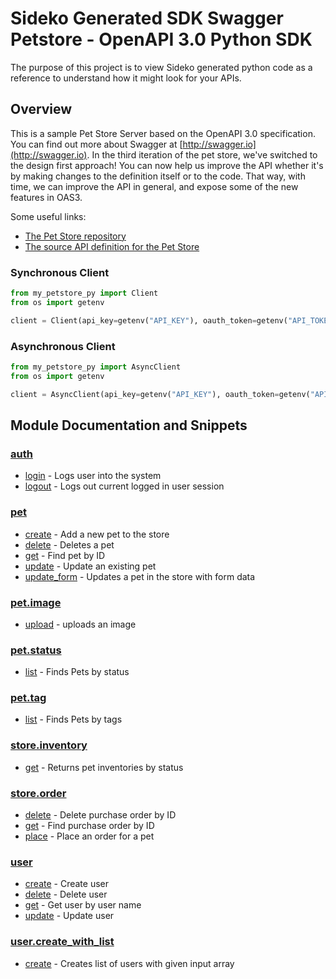 
# Sideko Generated SDK Swagger Petstore - OpenAPI 3.0 Python SDK
The purpose of this project is to view Sideko generated python code as a reference to understand how it might look for your APIs.

## Overview
This is a sample Pet Store Server based on the OpenAPI 3.0 specification.  You can find out more about
Swagger at [http://swagger.io](http://swagger.io). In the third iteration of the pet store, we've switched to the design first approach!
You can now help us improve the API whether it's by making changes to the definition itself or to the code.
That way, with time, we can improve the API in general, and expose some of the new features in OAS3.

Some useful links:
- [The Pet Store repository](https://github.com/swagger-api/swagger-petstore)
- [The source API definition for the Pet Store](https://github.com/swagger-api/swagger-petstore/blob/master/src/main/resources/openapi.yaml)

### Synchronous Client

```python
from my_petstore_py import Client
from os import getenv

client = Client(api_key=getenv("API_KEY"), oauth_token=getenv("API_TOKEN"))
```

### Asynchronous Client

```python
from my_petstore_py import AsyncClient
from os import getenv

client = AsyncClient(api_key=getenv("API_KEY"), oauth_token=getenv("API_TOKEN"))
```

## Module Documentation and Snippets

### [auth](my_petstore_py/resources/auth/README.md)

* [login](my_petstore_py/resources/auth/README.md#login) - Logs user into the system
* [logout](my_petstore_py/resources/auth/README.md#logout) - Logs out current logged in user session

### [pet](my_petstore_py/resources/pet/README.md)

* [create](my_petstore_py/resources/pet/README.md#create) - Add a new pet to the store
* [delete](my_petstore_py/resources/pet/README.md#delete) - Deletes a pet
* [get](my_petstore_py/resources/pet/README.md#get) - Find pet by ID
* [update](my_petstore_py/resources/pet/README.md#update) - Update an existing pet
* [update_form](my_petstore_py/resources/pet/README.md#update_form) - Updates a pet in the store with form data

### [pet.image](my_petstore_py/resources/pet/image/README.md)

* [upload](my_petstore_py/resources/pet/image/README.md#upload) - uploads an image

### [pet.status](my_petstore_py/resources/pet/status/README.md)

* [list](my_petstore_py/resources/pet/status/README.md#list) - Finds Pets by status

### [pet.tag](my_petstore_py/resources/pet/tag/README.md)

* [list](my_petstore_py/resources/pet/tag/README.md#list) - Finds Pets by tags

### [store.inventory](my_petstore_py/resources/store/inventory/README.md)

* [get](my_petstore_py/resources/store/inventory/README.md#get) - Returns pet inventories by status

### [store.order](my_petstore_py/resources/store/order/README.md)

* [delete](my_petstore_py/resources/store/order/README.md#delete) - Delete purchase order by ID
* [get](my_petstore_py/resources/store/order/README.md#get) - Find purchase order by ID
* [place](my_petstore_py/resources/store/order/README.md#place) - Place an order for a pet

### [user](my_petstore_py/resources/user/README.md)

* [create](my_petstore_py/resources/user/README.md#create) - Create user
* [delete](my_petstore_py/resources/user/README.md#delete) - Delete user
* [get](my_petstore_py/resources/user/README.md#get) - Get user by user name
* [update](my_petstore_py/resources/user/README.md#update) - Update user

### [user.create_with_list](my_petstore_py/resources/user/create_with_list/README.md)

* [create](my_petstore_py/resources/user/create_with_list/README.md#create) - Creates list of users with given input array

<!-- MODULE DOCS END -->
